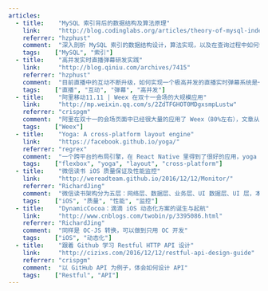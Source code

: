 ```yaml
---
articles:
  - title:    "MySQL 索引背后的数据结构及算法原理"
    link:     "http://blog.codinglabs.org/articles/theory-of-mysql-index.html"
    referrer: "hzphust"
    comment:  "深入剖析 MySQL 索引的数据结构设计，算法实现，以及在查询过程中如何命中索引；理解了这些背后的原理，有助于 RD 在以后开发中合理的创建索引，提高性能。"
    tags:    ["MySQL", "索引"]
  - title:    "高并发实时直播弹幕研发实践"
    link:     "http://blog.qiniu.com/archives/7415"
    referrer: "hzphust"
    comment:  "目前直播中的互动不断升级，如何实现一个极高并发的直播实时弹幕系统是一项非常有挑战的工作，本文重点分析了高并发的弹幕系统中面临的挑战以及针对这些挑战的架构设计要领。"
    tags:    ["直播", "互动", "弹幕", "高并发"]
  - title:    "阿里移动11.11 | Weex 在双十一会场的大规模应用"
    link:     "http://mp.weixin.qq.com/s/2ZdTFGHOT0MDgxsmpLustw"
    referrer: "crispgm"
    comment:  "阿里在双十一的会场页面中已经很大量的应用了 Weex（80%左右），文章从业务支撑、稳定性保障和“秒开”上讲述了它们的应用。"
    tags:    ["Weex"]
  - title:    "Yoga: A cross-platform layout engine"
    link:     "https://facebook.github.io/yoga/"
    referrer: "regrex"
    comment:  "一个跨平台的布局引擎，在 React Native 里得到了很好的应用，yoga 这个名字，宝宝表示很喜欢！"
    tags:    ["flexbox", "yoga", "layout", "cross-platform"]
  - title:    "微信读书 iOS 质量保证及性能监控"
    link:     "http://wereadteam.github.io/2016/12/12/Monitor/"
    referrer: "RichardJing"
    comment:  "微信读书架构分为五层：网络层、数据层、业务层、UI 数据层、UI 层，本文介绍了每层中的质量及性能监控方法"
    tags:    ["iOS", "质量", "性能", "监控"]
  - title:    "DynamicCocoa：滴滴 iOS 动态化方案的诞生与起航"
    link:     "http://www.cnblogs.com/twobin/p/3395086.html"
    referrer: "RichardJing"
    comment:  "同样是 OC-JS 转换，可以做到只用 OC 开发"
    tags:    ["iOS", "动态化"]
  - title:    "跟着 Github 学习 Restful HTTP API 设计"
    link:     "http://cizixs.com/2016/12/12/restful-api-design-guide"
    referrer: "crispgm"
    comment:  "以 GitHub API 为例子，体会如何设计 API"
    tags:    ["Restful", "API"]
---
```

